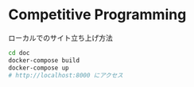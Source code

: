# Competitive Programming

ローカルでのサイト立ち上げ方法

```bash
cd doc
docker-compose build
docker-compose up
# http://localhost:8000 にアクセス
```
